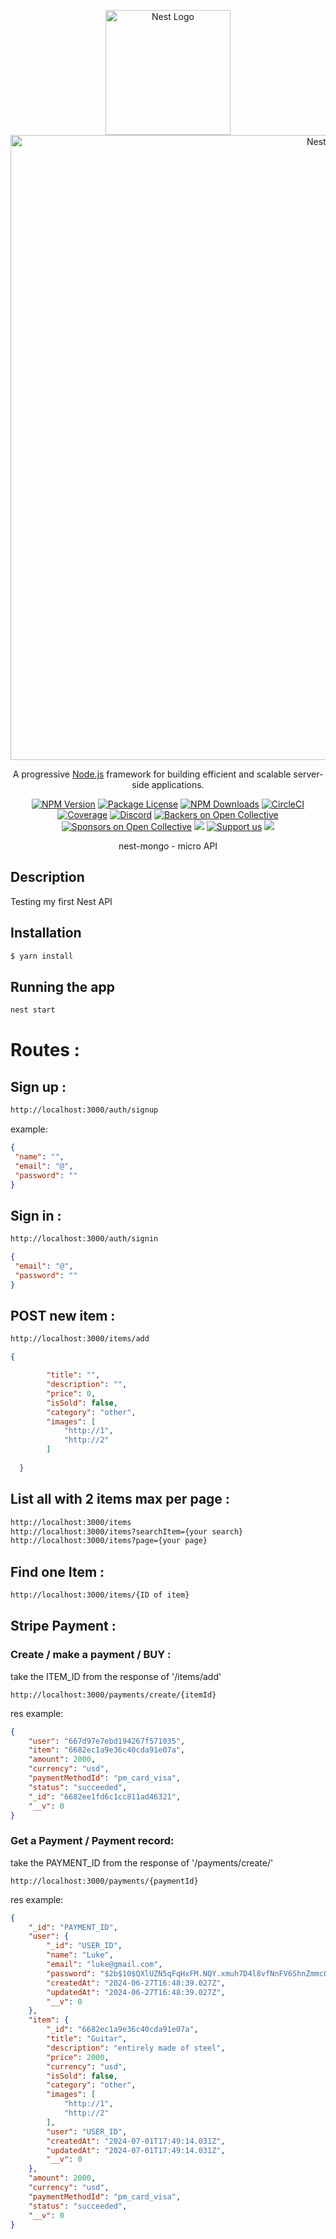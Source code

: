 <p align="center">
  <a href="http://nestjs.com/" target="blank"><img src="https://nestjs.com/img/logo-small.svg" width="200" alt="Nest Logo" /></a>
<img src="https://cdn.cookielaw.org/logos/aa61bc99-4bbe-41c8-922a-845ae4c1c62f/018e66da-0df4-7700-9172-10dc7e1a65a8/3f49b566-3f20-4b54-b39a-57bde709c32e/MongoDB_SlateBlue.png" width="1000" alt="Nest Logo" />
</p>

[circleci-image]: https://img.shields.io/circleci/build/github/nestjs/nest/master?token=abc123def456
[circleci-url]: https://circleci.com/gh/nestjs/nest

  <p align="center">A progressive <a href="http://nodejs.org" target="_blank">Node.js</a> framework for building efficient and scalable server-side applications.</p>
    <p align="center">
<a href="https://www.npmjs.com/~nestjscore" target="_blank"><img src="https://img.shields.io/npm/v/@nestjs/core.svg" alt="NPM Version" /></a>
<a href="https://www.npmjs.com/~nestjscore" target="_blank"><img src="https://img.shields.io/npm/l/@nestjs/core.svg" alt="Package License" /></a>
<a href="https://www.npmjs.com/~nestjscore" target="_blank"><img src="https://img.shields.io/npm/dm/@nestjs/common.svg" alt="NPM Downloads" /></a>
<a href="https://circleci.com/gh/nestjs/nest" target="_blank"><img src="https://img.shields.io/circleci/build/github/nestjs/nest/master" alt="CircleCI" /></a>
<a href="https://coveralls.io/github/nestjs/nest?branch=master" target="_blank"><img src="https://coveralls.io/repos/github/nestjs/nest/badge.svg?branch=master#9" alt="Coverage" /></a>
<a href="https://discord.gg/G7Qnnhy" target="_blank"><img src="https://img.shields.io/badge/discord-online-brightgreen.svg" alt="Discord"/></a>
<a href="https://opencollective.com/nest#backer" target="_blank"><img src="https://opencollective.com/nest/backers/badge.svg" alt="Backers on Open Collective" /></a>
<a href="https://opencollective.com/nest#sponsor" target="_blank"><img src="https://opencollective.com/nest/sponsors/badge.svg" alt="Sponsors on Open Collective" /></a>
  <a href="https://paypal.me/kamilmysliwiec" target="_blank"><img src="https://img.shields.io/badge/Donate-PayPal-ff3f59.svg"/></a>
    <a href="https://opencollective.com/nest#sponsor"  target="_blank"><img src="https://img.shields.io/badge/Support%20us-Open%20Collective-41B883.svg" alt="Support us"></a>
  <a href="https://twitter.com/nestframework" target="_blank"><img src="https://img.shields.io/twitter/follow/nestframework.svg?style=social&label=Follow"></a>
</p>
  <!--[![Backers on Open Collective](https://opencollective.com/nest/backers/badge.svg)](https://opencollective.com/nest#backer)
  [![Sponsors on Open Collective](https://opencollective.com/nest/sponsors/badge.svg)](https://opencollective.com/nest#sponsor)-->

<p align="center">  nest-mongo - micro API </p>

## Description

Testing my first Nest API

## Installation

```bash
$ yarn install
```

## Running the app

```bash
nest start
```

# Routes : 
  ## Sign up :
```bash
http://localhost:3000/auth/signup
```
example: 
```json
{
 "name": "",
 "email": "@",
 "password": "" 
}
```
  ## Sign in :
```bash
http://localhost:3000/auth/signin
```
```json
{
 "email": "@",
 "password": ""
}
```
  ## POST new item :
```bash
http://localhost:3000/items/add
```
```json
{ 

        "title": "",
        "description": "",
        "price": 0,
        "isSold": false,
        "category": "other",
        "images": [
            "http://1",
            "http://2"
        ]
  
  }
```
  ## List all with 2 items max per page :
```bash
http://localhost:3000/items
http://localhost:3000/items?searchItem={your search}
http://localhost:3000/items?page={your page}
```
  ## Find one Item :
```bash
http://localhost:3000/items/{ID of item}
```

## Stripe Payment :

### Create / make a payment / BUY : 
take the ITEM_ID from the response of '/items/add'

    http://localhost:3000/payments/create/{itemId}

res example:
```json
{
    "user": "667d97e7ebd194267f571035",
    "item": "6682ec1a9e36c40cda91e07a",
    "amount": 2000,
    "currency": "usd",
    "paymentMethodId": "pm_card_visa",
    "status": "succeeded",
    "_id": "6682ee1fd6c1cc811ad46321",
    "__v": 0
}
```

### Get a Payment / Payment record:
take the PAYMENT_ID from the response of '/payments/create/'

    http://localhost:3000/payments/{paymentId}

res example:
```json
{
    "_id": "PAYMENT_ID",
    "user": {
        "_id": "USER_ID",
        "name": "Luke",
        "email": "luke@gmail.com",
        "password": "$2b$10$QXlUZN5qFqHxFM.NQY.xmuh7D4l8vfNnFV6ShnZmmcOqG9FZm1uSK",
        "createdAt": "2024-06-27T16:48:39.027Z",
        "updatedAt": "2024-06-27T16:48:39.027Z",
        "__v": 0
    },
    "item": {
        "_id": "6682ec1a9e36c40cda91e07a",
        "title": "Guitar",
        "description": "entirely made of steel",
        "price": 2000,
        "currency": "usd",
        "isSold": false,
        "category": "other",
        "images": [
            "http://1",
            "http://2"
        ],
        "user": "USER_ID",
        "createdAt": "2024-07-01T17:49:14.031Z",
        "updatedAt": "2024-07-01T17:49:14.031Z",
        "__v": 0
    },
    "amount": 2000,
    "currency": "usd",
    "paymentMethodId": "pm_card_visa",
    "status": "succeeded",
    "__v": 0
}
```
